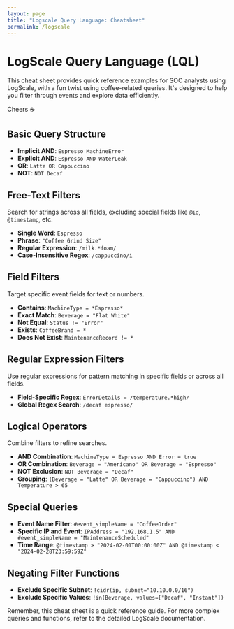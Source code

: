 ```yaml
---
layout: page
title: "Logscale Query Language: Cheatsheet"
permalink: /logscale
---
```

# LogScale Query Language (LQL)

This cheat sheet provides quick reference examples for SOC analysts using LogScale, with a fun twist using coffee-related queries. It's designed to help you filter through events and explore data efficiently.

Cheers ☕

## Basic Query Structure

- **Implicit AND**: `Espresso MachineError`
- **Explicit AND**: `Espresso AND WaterLeak`
- **OR**: `Latte OR Cappuccino`
- **NOT**: `NOT Decaf`

## Free-Text Filters

Search for strings across all fields, excluding special fields like `@id`, `@timestamp`, etc.

- **Single Word**: `Espresso`
- **Phrase**: `"Coffee Grind Size"`
- **Regular Expression**: `/milk.*foam/`
- **Case-Insensitive Regex**: `/cappuccino/i`

## Field Filters

Target specific event fields for text or numbers.

- **Contains**: `MachineType = *Espresso*`
- **Exact Match**: `Beverage = "Flat White"`
- **Not Equal**: `Status != "Error"`
- **Exists**: `CoffeeBrand = *`
- **Does Not Exist**: `MaintenanceRecord != *`

## Regular Expression Filters

Use regular expressions for pattern matching in specific fields or across all fields.

- **Field-Specific Regex**: `ErrorDetails = /temperature.*high/`
- **Global Regex Search**: `/decaf espresso/`

## Logical Operators

Combine filters to refine searches.

- **AND Combination**: `MachineType = Espresso AND Error = true`
- **OR Combination**: `Beverage = "Americano" OR Beverage = "Espresso"`
- **NOT Exclusion**: `NOT Beverage = "Decaf"`
- **Grouping**: `(Beverage = "Latte" OR Beverage = "Cappuccino") AND Temperature > 65`

## Special Queries

- **Event Name Filter**: `#event_simpleName = "CoffeeOrder"`
- **Specific IP and Event**: `IPAddress = "192.168.1.5" AND #event_simpleName = "MaintenanceScheduled"`
- **Time Range**: `@timestamp > "2024-02-01T00:00:00Z" AND @timestamp < "2024-02-28T23:59:59Z"`

## Negating Filter Functions

- **Exclude Specific Subnet**: `!cidr(ip, subnet="10.10.0.0/16")`
- **Exclude Specific Values**: `!in(Beverage, values=["Decaf", "Instant"])`

Remember, this cheat sheet is a quick reference guide. For more complex queries and functions, refer to the detailed LogScale documentation. 
